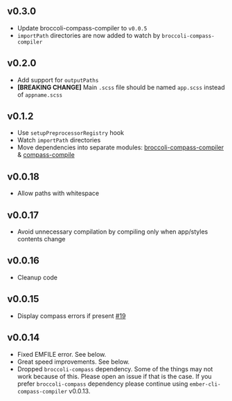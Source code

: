 ## v0.3.0

* Update broccoli-compass-compiler to `v0.0.5`
* `importPath` directories are now added to watch by `broccoli-compass-compiler`

## v0.2.0

* Add support for `outputPaths`
* **[BREAKING CHANGE]** Main `.scss` file should be named `app.scss` instead of `appname.scss`

## v0.1.2

* Use `setupPreprocessorRegistry` hook
* Watch `importPath` directories
* Move dependencies into separate modules: [broccoli-compass-compiler](https://github.com/quaertym/broccoli-compass-compiler) & [compass-compile](https://github.com/quaertym/compass-compile)

## v0.0.18

* Allow paths with whitespace

## v0.0.17

* Avoid unnecessary compilation by compiling only when app/styles contents change

## v0.0.16

* Cleanup code

## v0.0.15

* Display compass errors if present [#19](https://github.com/quaertym/ember-cli-compass-compiler/pull/19)

## v0.0.14

* Fixed EMFILE error. See below.
* Great speed improvements. See below.
* Dropped `broccoli-compass` dependency. Some of the things may not work because of this. Please
open an issue if that is the case. If you prefer `broccoli-compass` dependency please continue
using `ember-cli-compass-compiler` v0.0.13. 
